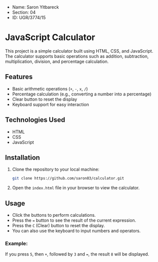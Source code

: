- Name: Saron Yitbareck
- Section: 04
- ID: UGR/3774/15


# JavaScript Calculator

This project is a simple calculator built using HTML, CSS, and JavaScript. The calculator supports basic operations such as addition, subtraction, multiplication, division, and percentage calculation.

## Features
- Basic arithmetic operations (`+`, `-`, `x`, `/`)
- Percentage calculation (e.g., converting a number into a percentage)
- Clear button to reset the display
- Keyboard support for easy interaction

## Technologies Used
- HTML
- CSS
- JavaScript

## Installation
1. Clone the repository to your local machine:
    ```bash
    git clone https://github.com/saron03/calculator.git
    ```

2. Open the `index.html` file in your browser to view the calculator.

## Usage
- Click the buttons to perform calculations.
- Press the `=` button to see the result of the current expression.
- Press the `C` (Clear) button to reset the display.
- You can also use the keyboard to input numbers and operators.

### Example:
If you press `5`, then `+`, followed by `3` and `=`, the result `8` will be displayed.
